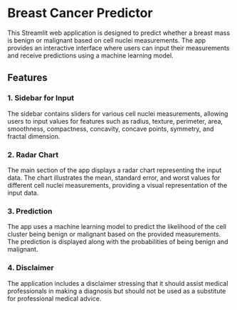 # Breast Cancer Predictor

This Streamlit web application is designed to predict whether a breast mass is benign or malignant based on cell nuclei measurements. The app provides an interactive interface where users can input their measurements and receive predictions using a machine learning model.

## Features

### 1. Sidebar for Input

The sidebar contains sliders for various cell nuclei measurements, allowing users to input values for features such as radius, texture, perimeter, area, smoothness, compactness, concavity, concave points, symmetry, and fractal dimension.

### 2. Radar Chart

The main section of the app displays a radar chart representing the input data. The chart illustrates the mean, standard error, and worst values for different cell nuclei measurements, providing a visual representation of the input data.

### 3. Prediction

The app uses a machine learning model to predict the likelihood of the cell cluster being benign or malignant based on the provided measurements. The prediction is displayed along with the probabilities of being benign and malignant.

### 4. Disclaimer

The application includes a disclaimer stressing that it should assist medical professionals in making a diagnosis but should not be used as a substitute for professional medical advice.
